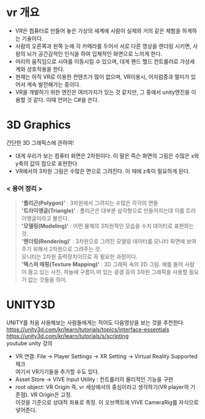 vr 개요
========
* VR은 컴퓨터로 만들어 놓은 가상의 세계에 사람이 실제와 거의 같은 체험을 하게하는 기술이다.
* 사람의 오른쪽과 왼쪽 눈에 각 카메라를 두어서 서로 다른 영상을 렌더링 시키면, 사람의 뇌가 공간감적인 인식을 하여 입체적인 화면으로 느끼게 한다.
* 머리의 움직임으로 시야를 이동시킬 수 있으며, 대게 핸드 헬드 컨트롤러로 가상세계와 상호작용을 한다.
* 현재는 아직 VR로 이용한 컨텐츠가 많이 없으며, VR이용시, 어지럼증과 멀미가 있어서 계속 발전해가는 중이다.
* VR을 개발하기 위한 엔진은 여러가지가 있는 것 같지만, 그 중에서 unity엔진을 이용할 것 같다. 이때 언어는 C#을 쓴다.


3D Graphics
===========
간단한 3D 그래픽스에 관하여!

* 대게 우리가 보는 컴퓨터 화면은 2차원이다. 이 말은 즉슨 화면의 그림은 수많은 x와 y축의 값의 점으로 표현한다.
* VR에서의 3차원 그림은 수많은 면으로 그려진다. 이 때에 z축이 필요하게 된다.



### < 용어 정리 >
> **'폴리곤(Polygon)'** :  3차원에서 그려지는 수많은 각각의 면들\
**'트라이앵글(Triangle)'** : 폴리곤은 대부분 삼각형으로 만들어지는데 이를 트라이앵글이라고 불린다.\
**'모델링(Modeling)'** : 어떤 물체의 3차원적인 모습을 수치 데이터로 표현하는 것.\
**'렌더링(Rendering)'** : 3차원으로 그려진 모델링 데이터를 모니터 화면에 보여주기 위해서 2차원으로 그려주는 것.\
모니터는 2차원 출력장치이므로 꼭 필요한 과정이다. \
**'텍스처 매핑(Texture Mapping)'** : 3D 그래픽 속의 2D 그림. 예를 들어 사람이 들고 있는 사진, 하늘에 구름이 떠 있는 광경 등의 3차원 그래픽을 사용할 필요가 없는 것들을 의미.

UNITY3D
========
UNITY를 처음 사용해보는 사람들에게는 적어도 다음영상을 보는 것을 추천한다.\
https://unity3d.com/kr/learn/tutorials/topics/interface-essentials
\
https://unity3d.com/kr/learn/tutorials/s/scripting
\
youtube unity 강의

- VR 연결: File -> Player Settings -> XR Setting -> Virtual Reality Supported 체크\
여기서 VR기기들을 추가할 수도 있다.
- Asset Store -> VIVE Input Utility : 컨트롤러의 물리적인 기능을 구현
- root object: VR Origin 즉, vr 세상에서의 중심이라고 생각하기(VR player의 기준점). VR Origin은 고정.\
이것을 기준으로 상대적 좌표로 측정. 이 오브젝트에 VIVE CameraRig를 자식으로 넣어준다.